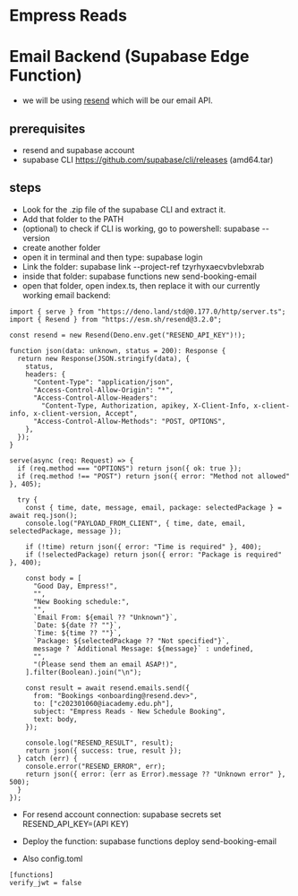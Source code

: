 # Empress Reads

# Email Backend (Supabase Edge Function)
- we will be using [resend](resend.com) which will be our email API.

## prerequisites
- resend and supabase account
- supabase CLI https://github.com/supabase/cli/releases (amd64.tar)
 
## steps
- Look for the .zip file of the supabase CLI and extract it.
- Add that folder to the PATH
- (optional)  to check if CLI is working, go to powershell: supabase --version
- create another folder
- open it in terminal and then type: supabase login
- Link the folder: supabase link --project-ref tzyrhyxaecvbvlebxrab
- inside that folder: supabase functions new send-booking-email
- open that folder, open index.ts, then replace it with our currently working email backend:

```
import { serve } from "https://deno.land/std@0.177.0/http/server.ts";
import { Resend } from "https://esm.sh/resend@3.2.0";

const resend = new Resend(Deno.env.get("RESEND_API_KEY")!);

function json(data: unknown, status = 200): Response {
  return new Response(JSON.stringify(data), {
    status,
    headers: {
      "Content-Type": "application/json",
      "Access-Control-Allow-Origin": "*",
      "Access-Control-Allow-Headers":
        "Content-Type, Authorization, apikey, X-Client-Info, x-client-info, x-client-version, Accept",
      "Access-Control-Allow-Methods": "POST, OPTIONS",
    },
  });
}

serve(async (req: Request) => {
  if (req.method === "OPTIONS") return json({ ok: true });
  if (req.method !== "POST") return json({ error: "Method not allowed" }, 405);

  try {
    const { time, date, message, email, package: selectedPackage } = await req.json();
    console.log("PAYLOAD_FROM_CLIENT", { time, date, email, selectedPackage, message });

    if (!time) return json({ error: "Time is required" }, 400);
    if (!selectedPackage) return json({ error: "Package is required" }, 400);

    const body = [
      "Good Day, Empress!",
      "",
      "New Booking schedule:",
      "",
      `Email From: ${email ?? "Unknown"}`,
      `Date: ${date ?? ""}`,
      `Time: ${time ?? ""}`,
      `Package: ${selectedPackage ?? "Not specified"}`,
      message ? `Additional Message: ${message}` : undefined,
      "",
      "(Please send them an email ASAP!)",
    ].filter(Boolean).join("\n");

    const result = await resend.emails.send({
      from: "Bookings <onboarding@resend.dev>",
      to: ["c202301060@iacademy.edu.ph"],
      subject: "Empress Reads - New Schedule Booking",
      text: body,
    });

    console.log("RESEND_RESULT", result);
    return json({ success: true, result });
  } catch (err) {
    console.error("RESEND_ERROR", err);
    return json({ error: (err as Error).message ?? "Unknown error" }, 500);
  }
});
```

- For resend account connection: supabase secrets set RESEND_API_KEY=(API KEY)
  
- Deploy the function: supabase functions deploy send-booking-email

- Also config.toml
```
[functions]
verify_jwt = false
```
